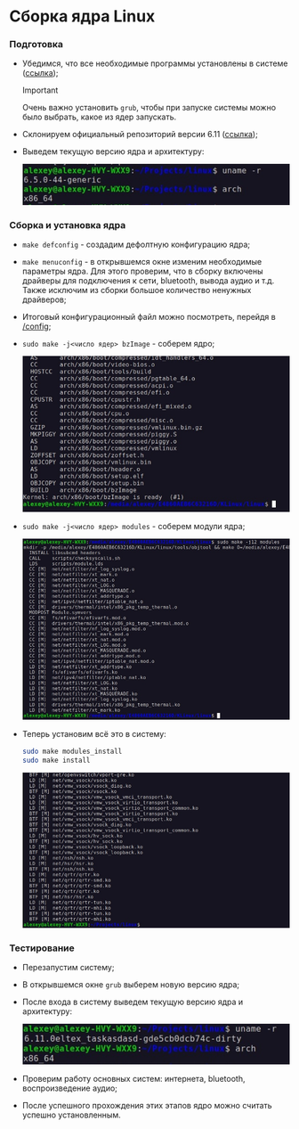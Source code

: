 # Сборка ядра Linux

### Подготовка

- Убедимся, что все необходимые программы установлены в системе ([ссылка](https://www.kernel.org/doc/html/latest/process/changes.html#));

    > [!IMPORTANT]  
    > Очень важно установить `grub`, чтобы при запуске системы можно было выбрать, какое из ядер запускать.
- Склонируем официальный репозиторий версии 6.11 ([ссылка](https://github.com/torvalds/linux/tree/98f7e32f20d28ec452afb208f9cffc08448a2652));
- Выведем текущую версию ядра и архитектуру:

    ![uname](/img/6.5.0.jpg)

### Сборка и установка ядра

- `make defconfig` - создадим дефолтную конфигурацию ядра;
- `make menuconfig` - в открывшемся окне изменим необходимые параметры ядра. Для этого проверим, что в сборку включены драйверы для подключения к сети, bluetooth, вывода аудио и т.д. Также исключим из сборки большое количество ненужных драйверов;
- Итоговый конфигурационный файл можно посмотреть, перейдя в [/config](https://github.com/EltexEmbeddedC/kernel-building/blob/main/config/.config);
- `sudo make -j<число ядер> bzImage` - соберем ядро;

    ![сборка ядра](/img/bzImage.jpg)
- `sudo make -j<число ядер> modules` - соберем модули ядра;

    ![сборка модулей](/img/modules.jpg)
- Теперь установим всё это в систему:
    ```bash
    sudo make modules_install
    sudo make install
    ```

    ![ecnfyjdrf](/img/install.jpg)

### Тестирование

- Перезапустим систему;
- В открывшемся окне `grub` выберем новую версию ядра;
- После входа в систему выведем текущую версию ядра и архитектуру:

    ![uname](/img/6.11.0.jpg)
- Проверим работу основных систем: интернета, bluetooth, воспроизведение аудио;
- После успешного прохождения этих этапов ядро можно считать успешно установленным.
